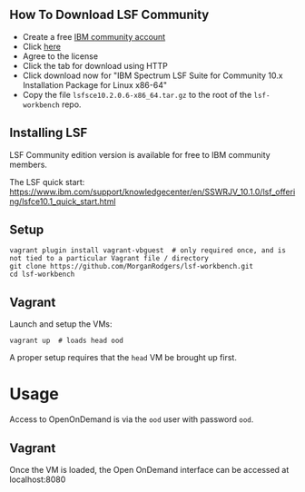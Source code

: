 ## How To Download LSF Community

- Create a free [IBM community account](https://community.ibm.com/community/user/gettingstarted/home)
- Click [here](https://www-01.ibm.com/marketing/iwm/iwm/web/preLogin.do?source=swerpzsw-lsf-3)
- Agree to the license
- Click the tab for download using HTTP
- Click download now for "IBM Spectrum LSF Suite for Community 10.x Installation Package for Linux x86-64"
- Copy the file `lsfsce10.2.0.6-x86_64.tar.gz` to the root of the `lsf-workbench` repo.

## Installing LSF

LSF Community edition version is available for free to IBM community members.

The LSF quick start: https://www.ibm.com/support/knowledgecenter/en/SSWRJV_10.1.0/lsf_offering/lsfce10.1_quick_start.html

## Setup

    vagrant plugin install vagrant-vbguest  # only required once, and is not tied to a particular Vagrant file / directory
    git clone https://github.com/MorganRodgers/lsf-workbench.git
    cd lsf-workbench
    

## Vagrant

Launch and setup the VMs:

    vagrant up  # loads head ood

A proper setup requires that the `head` VM be brought up first.

# Usage

Access to OpenOnDemand is via the `ood` user with password `ood`.

## Vagrant

Once the VM is loaded, the Open OnDemand interface can be accessed at localhost:8080
